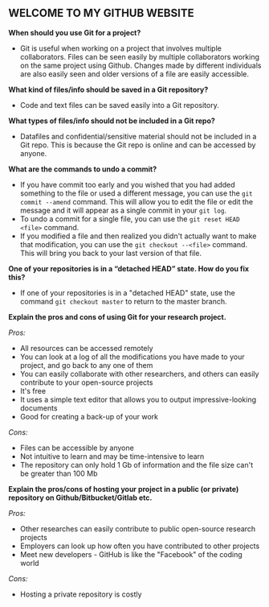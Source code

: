 
## WELCOME TO MY GITHUB WEBSITE

**When should you use Git for a project?**

* Git is useful when working on a project that involves multiple collaborators. Files can be seen easily by multiple collaborators working on the same project using Github. Changes made by different individuals are also easily seen and older versions of a file are easily accessible.

**What kind of files/info should be saved in a Git repository?** 

* Code and text files can be saved easily into a Git repository.

**What types of files/info should not be included in a Git repo?**

* Datafiles and confidential/sensitive material should not be included in a Git repo. This is because the Git repo is online and can be accessed by anyone. 

**What are the commands to undo a commit?**

* If you have commit too early and you wished that you had added something to the file or used a different message, you can use the `git commit --amend` command. This will allow you to edit the file or edit the message and it will appear as a single commit in your `git log`.
* To undo a commit for a single file, you can use the `git reset HEAD <file>` command. 
* If you modified a file and then realized you didn't actually want to make that modification, you can use the `git checkout --<file>` command. This will bring you back to your last version of that file.

**One of your repositories is in a “detached HEAD” state. How do you fix this?**

* If one of your repositories is in a "detached HEAD" state, use the command `git checkout master` to return to the master branch.

**Explain the pros and cons of using Git for your research project.**

*Pros:*

* All resources can be accessed remotely
* You can look at a log of all the modifications you have made to your project, and go back to any one of them
* You can easily collaborate with other researchers, and others can easily contribute to your open-source projects
* It's free
* It uses a simple text editor that allows you to output impressive-looking documents
* Good for creating a back-up of your work

*Cons:*

* Files can be accessible by anyone
* Not intuitive to learn and may be time-intensive to learn
* The repository can only hold 1 Gb of information and the file size can't be greater than 100 Mb

**Explain the pros/cons of hosting your project in a public (or private) repository on Github/Bitbucket/Gitlab etc.**

*Pros:*

* Other researches can easily contribute to public open-source research projects
* Employers can look up how often you have contributed to other projects
* Meet new developers - GitHub is like the "Facebook" of the coding world

*Cons:*

* Hosting a private repository is costly
